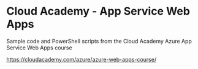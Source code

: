 # Cloud Academy - App Service Web Apps
Sample code and PowerShell scripts from the Cloud Academy Azure App Service Web Apps course

https://cloudacademy.com/azure/azure-web-apps-course/
